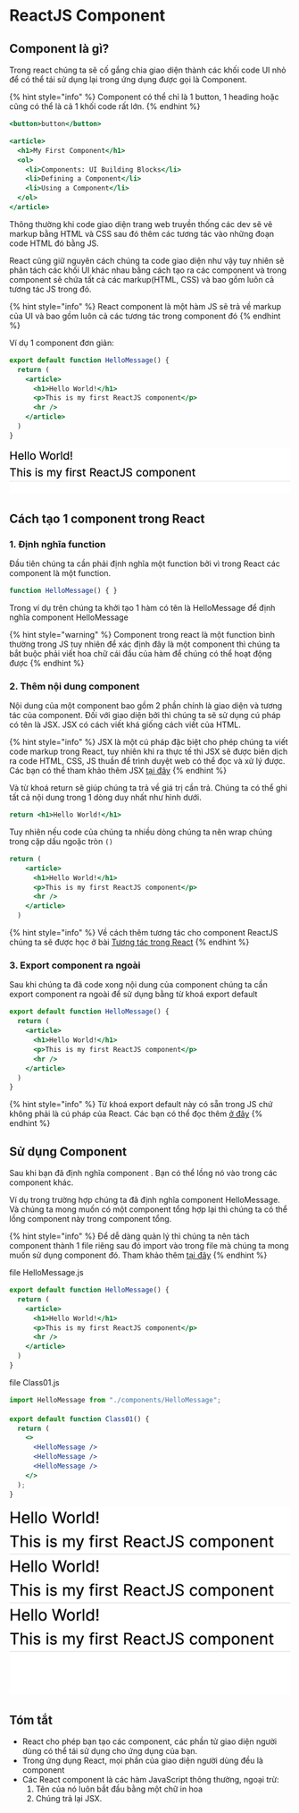 # ReactJS Component

## Component là gì?

Trong react chúng ta sẽ cố gắng chia giao diện thành các khối code UI nhỏ để có thể tái sử dụng lại trong ứng dụng được gọi là Component.&#x20;

{% hint style="info" %}
Component có thể chỉ là 1 button, 1 heading hoặc cũng có thể là cả 1 khối code rất lớn.
{% endhint %}

```jsx
<button>button</button>
```

```jsx
<article>
  <h1>My First Component</h1>
  <ol>
    <li>Components: UI Building Blocks</li>
    <li>Defining a Component</li>
    <li>Using a Component</li>
  </ol>
</article>
```

Thông thường khi code giao diện trang web truyền thống các dev sẽ vẽ markup bằng HTML và CSS sau đó thêm các tương tác vào những đoạn code HTML đó bằng JS.

React cũng giữ nguyên cách chúng ta code giao diện như vậy tuy nhiên sẽ phân tách các khối UI khác nhau bằng cách tạo ra các component và trong component sẽ chứa tất cả các markup(HTML, CSS) và bao gồm luôn cả tương tác JS trong đó. &#x20;

{% hint style="info" %}
React component là một hàm JS sẽ trả về markup của UI và bao gồm luôn cả các tương tác trong component đó
{% endhint %}

Ví dụ 1 component đơn giản:

```jsx
export default function HelloMessage() {
  return (
    <article>
      <h1>Hello World!</h1>
      <p>This is my first ReactJS component</p>
      <hr />
    </article>
  )
}
```

![](<../.gitbook/assets/image (4).png>)

## Cách tạo 1 component trong React

### 1. Định nghĩa function

Đầu tiên chúng ta cần phải định nghĩa một function bởi vì trong React các component là một function.

```jsx
function HelloMessage() { }
```

Trong ví dụ trên chúng ta khởi tạo 1 hàm có tên là HelloMessage để định nghĩa component HelloMessage

{% hint style="warning" %}
Component trong react là một function bình thường trong JS tuy nhiên để xác định đây là một component thì chúng ta bắt buộc phải viết hoa chữ cái đầu của hàm để chúng có thể hoạt động được
{% endhint %}

### 2. Thêm nội dung component

Nội dung của một component bao gồm 2 phần chính là giao diện và tương tác của component. Đối với giao diện bởi thì chúng ta sẽ sử dụng cú pháp có tên là JSX. JSX có cách viết khá giống cách viết của HTML.

{% hint style="info" %}
JSX là một cú pháp đặc biệt cho phép chúng ta viết code markup trong React, tuy nhiên khi ra thực tế thì JSX sẽ được biên dịch ra code HTML, CSS, JS thuần để trình duyệt web có thể đọc và xử lý được. Các bạn có thể tham khảo thêm JSX [tại đây](https://app.gitbook.com/s/-MC5-BglfKHq4hM84twh/\~/changes/384/reactjs/reactjs-jsx)
{% endhint %}

Và từ khoá return sẽ giúp chúng ta trả về giá trị cần trả. Chúng ta có thể ghi tất cả nội dung trong 1 dòng duy nhất như hình dưới.

```jsx
return <h1>Hello World!</h1>
```

Tuy nhiên nếu code của chúng ta nhiều dòng chúng ta nên wrap chúng trong cặp dấu ngoặc tròn `()`

```jsx
return (
    <article>
      <h1>Hello World!</h1>
      <p>This is my first ReactJS component</p>
      <hr />
    </article>
  )
```

{% hint style="info" %}
Về cách thêm tương tác cho component ReactJS chúng ta sẽ được học ở bài [Tương tác trong React](https://app.gitbook.com/s/-MC5-BglfKHq4hM84twh/\~/changes/383/reactjs/tuong-tac-trong-react)
{% endhint %}

### 3.  Export component ra ngoài

Sau khi chúng ta đã code xong nội dung của component chúng ta cần export component ra ngoài để sử dụng bằng từ khoá export default

```jsx
export default function HelloMessage() {
  return (
    <article>
      <h1>Hello World!</h1>
      <p>This is my first ReactJS component</p>
      <hr />
    </article>
  )
}
```

{% hint style="info" %}
Từ khoá export default này có sẵn trong JS chứ không phải là cú pháp của React. Các bạn có thể đọc thêm [ở đây](broken-reference)
{% endhint %}

## Sử dụng Component

Sau khi bạn đã định nghĩa component . Bạn có thể lồng nó vào trong các component khác.&#x20;

Ví dụ trong trường hợp chúng ta đã định nghĩa component HelloMessage. Và chúng ta mong muốn có một component tổng hợp lại thì chúng ta có thể lồng component này trong component tổng.

{% hint style="info" %}
Để dễ dàng quản lý thì chúng ta nên tách component thành 1 file riêng sau đó import vào trong file mà chúng ta mong muốn sử dụng component đó. Tham khảo thêm [tại đây](https://app.gitbook.com/s/-MC5-BglfKHq4hM84twh/\~/changes/386/reactjs/import-export-conponent)
{% endhint %}

file HelloMessage.js

```jsx
export default function HelloMessage() {
  return (
    <article>
      <h1>Hello World!</h1>
      <p>This is my first ReactJS component</p>
      <hr />
    </article>
  )
}
```

file Class01.js

```jsx
import HelloMessage from "./components/HelloMessage";

export default function Class01() {
  return (
    <>
      <HelloMessage />
      <HelloMessage />
      <HelloMessage />
    </>
  );
}
```

![](<../.gitbook/assets/image (3) (4).png>)

## Tóm tắt

* React cho phép bạn tạo các component, các phần tử giao diện người dùng có thể tái sử dụng cho ứng dụng của bạn.
* Trong ứng dụng React, mọi phần của giao diện người dùng đều là component
* Các React component là các hàm JavaScript thông thường, ngoại trừ:
  1. Tên của nó luôn bắt đầu bằng một chữ in hoa
  2. Chúng trả lại JSX.



